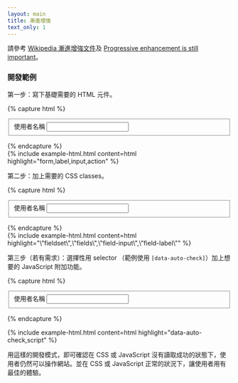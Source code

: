 ```yaml
---
layout: main
title: 漸進增強
text_only: 1
---
```


請參考 [Wikipedia 漸進增強文件](https://zh.wikipedia.org/wiki/漸進增強)及 [Progressive enhancement is still important](https://jakearchibald.com/2013/progressive-enhancement-still-important/)。

### 開發範例

第一步：寫下基礎需要的 HTML 元件。

{% capture html %}
<form action="/signup">
  <fieldset>
    <label for="username">使用者名稱</label>
    <input type="text" id="username" autocomplete="username">
  </fieldset>
</form>
{% endcapture %}

<div class="br3 br--bottom overflow-hidden">
  {% include example-html.html content=html highlight="form,label,input,action" %}
</div>

第二步：加上需要的 CSS classes。

{% capture html %}
<form action="/signup">
  <div class="fields">
    <fieldset class="fieldset">
      <label for="username" class="field-label">使用者名稱</label>
      <input class="field-input" type="text" id="username" autocomplete="username">
    </fieldset>
  </div>
</form>{% endcapture %}

<div class="br3 br--bottom overflow-hidden">
  {% include example-html.html content=html highlight="\"fieldset\",\"fields\",\"field-input\",\"field-label\"" %}
</div>

第三步（若有需求）：選擇性用 selector （範例使用 `[data-auto-check]`）加上想要的 JavaScript 附加功能。

{% capture html %}
<form action="/signup">
  <div class="fields">
    <fieldset class="fieldset">
      <label for="username" class="field-label">使用者名稱</label>
      <input data-auto-check class="field-input" type="text" id="username" autocomplete="username">
    </fieldset>
  </div>
</form>

<script>
  document.querySelector('[data-auto-check]').addEventListener('input', ...)
</script>
{% endcapture %}

<div class="br3 br--bottom overflow-hidden">
  {% include example-html.html content=html highlight="data-auto-check,script" %}
</div>

用這樣的開發模式，即可確認在 CSS 或 JavaScript 沒有讀取成功的狀態下，使用者仍然可以操作網站。並在 CSS 或 JavaScript 正常的狀況下，讓使用者用有最佳的體驗。
